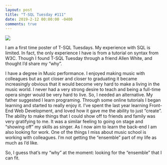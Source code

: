 ```yaml
---
layout: post
title: "T-SQL Tuesday #111"
date: 2019-2-12 00:00:00 -0400
comments: true
---
```

<a href="https://andyleonard.blog/2019/02/t-sql-tuesday-111-what-is-your-why/" alt="T-SQL Tuesday"><img src="http://dataeducation.com/wp-content/uploads/2010/06/T-SQL-Tuesday-Logo.jpg"></a>

I am a first time poster of T-SQL Tuesdays. My experience with SQL is limited. In fact, the only experience I have is from a tutorial on syntax from W3C. Though I found T-SQL Tuesday through a friend Allen White, and thought I’d share my “why”.

I have a degree in Music performance. I enjoyed making music with colleagues but as got closer and closer to graduating it became increasingly obvious that it would become very hard to make a living in the music world. I never had a very strong desire to teach and being a full-time opera singer would be very hard to live. So, I needed an alternative. My father suggested I learn programing. Through some online tutorials I began learning and started to really enjoy it. I’ve spent the last year learning Front-End Web Development, and loved how it gave me the ability to just “create”.  The ability to make things that I could show off to friends and family was very gratifying to me. It was a similar feeling to going on stage and “showing off” my skills as singer. As I now aim to learn the back-end I am also looking for work. One of the things I miss about music school is working with colleagues. I’m not getting the “ensemble” part of my life as much as I’d like.

So, I guess that’s my “why” at the moment: looking for the “ensemble” that I can fit. 
